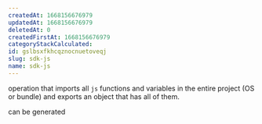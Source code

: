 ```yaml
---
createdAt: 1668156676979
updatedAt: 1668156676979
deletedAt: 0
createdFirstAt: 1668156676979
categoryStackCalculated: 
id: gslbsxfkhcqznocnuetoveqj
slug: sdk-js
name: sdk-js
---
```


operation that imports all `js` functions and variables in the entire project (OS or bundle) and exports an object that has all of them.

can be generated
